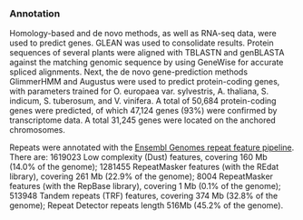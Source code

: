 ### Annotation

Homology-based and de novo methods, as well as RNA-seq data, were used
to predict genes. GLEAN was used to consolidate results. Protein
sequences of several plants were aligned with TBLASTN and genBLASTA
against the matching genomic sequence by using GeneWise for accurate
spliced alignments. Next, the de novo gene-prediction methods GlimmerHMM
and Augustus were used to predict protein-coding genes, with parameters
trained for O. europaea var. sylvestris, A. thaliana, S. indicum, S.
tuberosum, and V. vinifera. A total of 50,684 protein-coding genes were
predicted, of which 47,124 genes (93%) were confirmed by transcriptome
data. A total 31,245 genes were located on the anchored chromosomes.

Repeats were annotated with the [Ensembl Genomes repeat feature
pipeline](http://plants.ensembl.org/info/genome/annotation/repeat_features.html). There
are: 1619023 Low complexity (Dust) features, covering 160 Mb (14.0% of
the genome); 1281455 RepeatMasker features (with the REdat library),
covering 261 Mb (22.9% of the genome); 8004 RepeatMasker features (with
the RepBase library), covering 1 Mb (0.1% of the genome); 513948 Tandem
repeats (TRF) features, covering 374 Mb (32.8% of the genome);
Repeat Detector repeats length 516Mb (45.2% of the genome).
